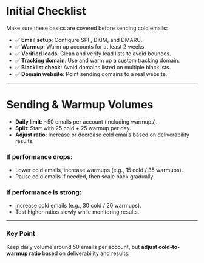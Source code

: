 # Initial Checklist

Make sure these basics are covered before sending cold emails:

-   ✅ **Email setup**: Configure SPF, DKIM, and DMARC.
-   ✅ **Warmup**: Warm up accounts for at least 2 weeks.
-   ✅ **Verified leads**: Clean and verify lead lists to avoid bounces.
-   ✅ **Tracking domain**: Use and warm up a custom tracking domain.
-   ✅ **Blacklist check**: Avoid domains listed on multiple blacklists.
-   ✅ **Domain website**: Point sending domains to a real website.

---

# Sending & Warmup Volumes

-   **Daily limit**: ~50 emails per account (including warmups).
-   **Split**: Start with 25 cold + 25 warmup per day.
-   **Adjust ratio**: Increase or decrease cold emails based on deliverability results.

### If performance drops:

-   Lower cold emails, increase warmups (e.g., 15 cold / 35 warmups).
-   Pause cold emails if needed, then scale back gradually.

### If performance is strong:

-   Increase cold emails (e.g., 30 cold / 20 warmups).
-   Test higher ratios slowly while monitoring results.

---

### Key Point

Keep daily volume around 50 emails per account, but **adjust cold-to-warmup ratio** based on deliverability and results.

